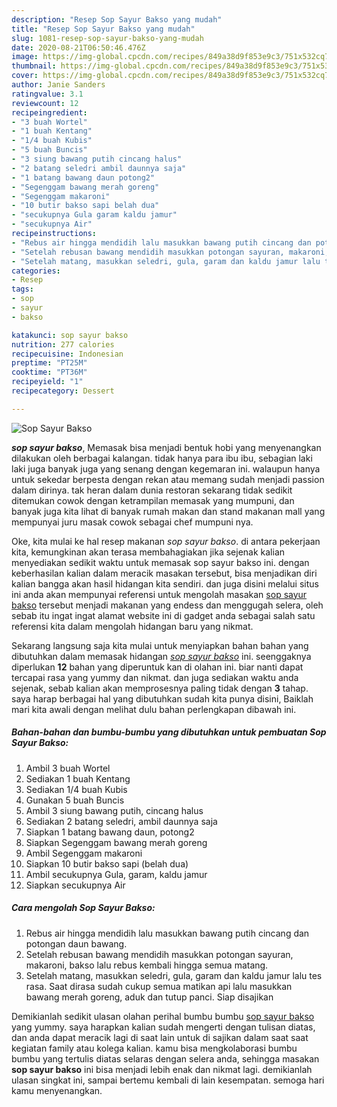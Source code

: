 ```yaml
---
description: "Resep Sop Sayur Bakso yang mudah"
title: "Resep Sop Sayur Bakso yang mudah"
slug: 1081-resep-sop-sayur-bakso-yang-mudah
date: 2020-08-21T06:50:46.476Z
image: https://img-global.cpcdn.com/recipes/849a38d9f853e9c3/751x532cq70/sop-sayur-bakso-foto-resep-utama.jpg
thumbnail: https://img-global.cpcdn.com/recipes/849a38d9f853e9c3/751x532cq70/sop-sayur-bakso-foto-resep-utama.jpg
cover: https://img-global.cpcdn.com/recipes/849a38d9f853e9c3/751x532cq70/sop-sayur-bakso-foto-resep-utama.jpg
author: Janie Sanders
ratingvalue: 3.1
reviewcount: 12
recipeingredient:
- "3 buah Wortel"
- "1 buah Kentang"
- "1/4 buah Kubis"
- "5 buah Buncis"
- "3 siung bawang putih cincang halus"
- "2 batang seledri ambil daunnya saja"
- "1 batang bawang daun potong2"
- "Segenggam bawang merah goreng"
- "Segenggam makaroni"
- "10 butir bakso sapi belah dua"
- "secukupnya Gula garam kaldu jamur"
- "secukupnya Air"
recipeinstructions:
- "Rebus air hingga mendidih lalu masukkan bawang putih cincang dan potongan daun bawang."
- "Setelah rebusan bawang mendidih masukkan potongan sayuran, makaroni, bakso lalu rebus kembali hingga semua matang."
- "Setelah matang, masukkan seledri, gula, garam dan kaldu jamur lalu tes rasa. Saat dirasa sudah cukup semua matikan api lalu masukkan bawang merah goreng, aduk dan tutup panci. Siap disajikan"
categories:
- Resep
tags:
- sop
- sayur
- bakso

katakunci: sop sayur bakso 
nutrition: 277 calories
recipecuisine: Indonesian
preptime: "PT25M"
cooktime: "PT36M"
recipeyield: "1"
recipecategory: Dessert

---
```



![Sop Sayur Bakso](https://img-global.cpcdn.com/recipes/849a38d9f853e9c3/751x532cq70/sop-sayur-bakso-foto-resep-utama.jpg)

<b><i>sop sayur bakso</i></b>, Memasak bisa menjadi bentuk hobi yang menyenangkan dilakukan oleh berbagai kalangan. tidak hanya para ibu ibu, sebagian laki laki juga banyak juga yang senang dengan kegemaran ini. walaupun hanya untuk sekedar berpesta dengan rekan atau memang sudah menjadi passion dalam dirinya. tak heran dalam dunia restoran sekarang tidak sedikit ditemukan cowok dengan ketrampilan memasak yang mumpuni, dan banyak juga kita lihat di banyak rumah makan dan stand makanan mall yang mempunyai juru masak cowok sebagai chef mumpuni nya.

Oke, kita mulai ke hal resep makanan <i>sop sayur bakso</i>. di antara pekerjaan kita, kemungkinan akan terasa membahagiakan jika sejenak kalian menyediakan sedikit waktu untuk memasak sop sayur bakso ini. dengan keberhasilan kalian dalam meracik masakan tersebut, bisa menjadikan diri kalian bangga akan hasil hidangan kita sendiri. dan juga disini melalui situs ini anda akan mempunyai referensi untuk mengolah masakan <u>sop sayur bakso</u> tersebut menjadi makanan yang endess dan menggugah selera, oleh sebab itu ingat ingat alamat website ini di gadget anda sebagai salah satu referensi kita dalam mengolah hidangan baru yang nikmat.




Sekarang langsung saja kita mulai untuk menyiapkan bahan bahan yang dibutuhkan dalam memasak hidangan <u><i>sop sayur bakso</i></u> ini. seenggaknya diperlukan <b>12</b> bahan yang diperuntuk kan di olahan ini. biar nanti dapat tercapai rasa yang yummy dan nikmat. dan juga sediakan waktu anda sejenak, sebab kalian akan memprosesnya paling tidak dengan <b>3</b> tahap. saya harap berbagai hal yang dibutuhkan sudah kita punya disini, Baiklah mari kita awali dengan melihat dulu bahan perlengkapan dibawah ini.

<!--inarticleads1-->

##### Bahan-bahan dan bumbu-bumbu yang dibutuhkan untuk pembuatan Sop Sayur Bakso:

1. Ambil 3 buah Wortel
1. Sediakan 1 buah Kentang
1. Sediakan 1/4 buah Kubis
1. Gunakan 5 buah Buncis
1. Ambil 3 siung bawang putih, cincang halus
1. Sediakan 2 batang seledri, ambil daunnya saja
1. Siapkan 1 batang bawang daun, potong2
1. Siapkan Segenggam bawang merah goreng
1. Ambil Segenggam makaroni
1. Siapkan 10 butir bakso sapi (belah dua)
1. Ambil secukupnya Gula, garam, kaldu jamur
1. Siapkan secukupnya Air




<!--inarticleads2-->

##### Cara mengolah Sop Sayur Bakso:

1. Rebus air hingga mendidih lalu masukkan bawang putih cincang dan potongan daun bawang.
1. Setelah rebusan bawang mendidih masukkan potongan sayuran, makaroni, bakso lalu rebus kembali hingga semua matang.
1. Setelah matang, masukkan seledri, gula, garam dan kaldu jamur lalu tes rasa. Saat dirasa sudah cukup semua matikan api lalu masukkan bawang merah goreng, aduk dan tutup panci. Siap disajikan




Demikianlah sedikit ulasan olahan perihal bumbu bumbu <u>sop sayur bakso</u> yang yummy. saya harapkan kalian sudah mengerti dengan tulisan diatas, dan anda dapat meracik lagi di saat lain untuk di sajikan dalam saat saat kegiatan family atau kolega kalian. kamu bisa mengkolaborasi bumbu bumbu yang tertulis diatas selaras dengan selera anda, sehingga masakan <b>sop sayur bakso</b> ini bisa menjadi lebih enak dan nikmat lagi. demikianlah ulasan singkat ini, sampai bertemu kembali di lain kesempatan. semoga hari kamu menyenangkan.
